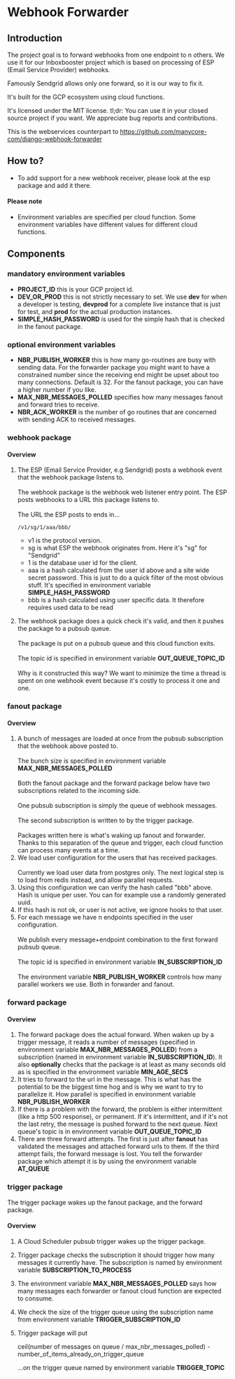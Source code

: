 # Webhook Forwarder

## Introduction

The project goal is to forward webhooks from one endpoint to n others. We use it for our Inboxbooster project which is 
based on processing of ESP (Email Service Provider) webhooks.

Famously Sendgrid allows only one forward, so it is our way to fix it.


It's built for the GCP ecosystem using cloud functions.


It's licensed under the MIT license. tl;dr: You can use it in your closed source
project if you want. We appreciate
bug reports and contributions.

This is the webservices counterpart to
https://github.com/manycore-com/django-webhook-forwarder

## How to?

- To add support for a new webhook receiver, please look at the esp package and add it there.


#### Please note
* Environment variables are specified per cloud function. Some environment variables
  have different values for different cloud functions.

## Components

### mandatory environment variables
* **PROJECT_ID** this is your GCP project id.
* **DEV_OR_PROD** this is not strictly necessary to set. We use **dev** for when a 
  developer is testing, **devprod** for a complete live instance that is just for
  test, and **prod** for the actual production instances.
* **SIMPLE_HASH_PASSWORD** is used for the simple hash that is checked in
  the fanout package.

### optional environment variables
* **NBR_PUBLISH_WORKER** this is how many go-routines are busy with sending data.
  For the forwarder package you might want to have a constrained number since 
  the receiving end might be upset about too many connections. Default is 32.
  For the fanout package, you can have a higher number if you like.
* **MAX_NBR_MESSAGES_POLLED** specifies how many messages fanout and forward
  tries to receive.
* **NBR_ACK_WORKER** is the number of go routines that are concerned with sending ACK
  to received messages.

### webhook package

#### Overview
1. The ESP (Email Service Provider, e.g Sendgrid) posts a webhook event that
   the webhook package listens to.
   <br><br>
   The webhook package is the webhook web listener entry point.
   The ESP posts webhooks to a URL this package listens to.
   <br><br>
   The URL the ESP posts to ends in...
 
       /v1/sg/1/aaa/bbb/

   * v1 is the protocol version.
   * sg is what ESP the webhook originates from. Here it's "sg" for "Sendgrid"
   * 1 is the database user id for the client.
   * aaa is a hash calculated from the user id above and a site wide secret password.
     This is just to do a quick filter of the most obvious stuff.
     It's specified in environment variable **SIMPLE_HASH_PASSWORD**
   * bbb is a hash calculated using user specific data.
     It therefore requires used data to be read
2. The webhook package does a quick check it's valid, and then it pushes
   the package to a pubsub queue.
   <br><br>
   The package is put on a pubsub queue and this cloud function exits.
   <br><br>
   The topic id is specified in environment variable **OUT_QUEUE_TOPIC_ID**
   <br><br>
   Why is it constructed this way? We want to minimize the time a thread is spent
   on one webhook event because it's costly to process it one and one.

### fanout package

#### Overview
1. A bunch of messages are loaded at once from the pubsub subscription that the 
   webhook above posted to.
   <br><br>
   The bunch size is specified in environment variable **MAX_NBR_MESSAGES_POLLED**
   <br><br>
   Both the fanout package and the forward package below have two subscriptions
   related to the incoming side.
   <br><br>
   One pubsub subscription is simply the queue of webhook messages.
   <br><br>
   The second subscription is written to by the trigger package.
   <br><br>
   Packages written here is what's waking up fanout and forwarder.
   Thanks to this separation of the queue and trigger, each cloud function can
   process many events at a time.
2. We load user configuration for the users that has received packages.
   <br><br>
   Currently we load user data from postgres only.
   The next logical step is to load from redis instead, and allow parallel requests.
3. Using this configuration we can verify the hash called "bbb" above.
   Hash is unique per user. You can for example use a randomly generated uuid.
4. If this hash is not ok, or user is not active, we ignore hooks to that user.
5. For each message we have n endpoints specified in the user configuration.
   <br><br>
   We publish every message+endpoint combination to the first forward pubsub queue.
   <br><br>
   The topic id is specified in environment variable **IN_SUBSCRIPTION_ID**
   <br><br>
   The environment variable **NBR_PUBLISH_WORKER** controls how many parallel
   workers we use. Both in forwarder and fanout.

### forward package

#### Overview
1. The forward package does the actual forward. When waken up by a trigger message,
   it reads a number of messages (specified in environment variable 
   **MAX_NBR_MESSAGES_POLLED**) from a subscription 
   (named in environment variable **IN_SUBSCRIPTION_ID**).
   It also **optionally** checks that the package is at least as many seconds old
   as is specified in the environment variable **MIN_AGE_SECS**
2. It tries to forward to the url in the message.
   This is what has the potential to be the biggest time hog and is why we
   want to try to parallelize it.
   How parallel is specified in environment variable **NBR_PUBLISH_WORKER**
3. If there is a problem with the forward, the problem is either intermittent
   (like a http 500 response), or permanent. If it's intermittent, and if it's
   not the last retry, the message is pushed forward to the next queue.
   Next queue's topic is in environment variable **OUT_QUEUE_TOPIC_ID**
4. There are three forward attempts. The first is just after **fanout** has
   validated the messages and attached forward urls to them. If the third
   attempt fails, the forward message is lost.
   You tell the forwarder package which attempt it is by using the
   environment variable **AT_QUEUE**
   
### trigger package
The trigger package wakes up the fanout package, and the forward package.

#### Overview
1. A Cloud Scheduler pubsub trigger wakes up the trigger package.
2. Trigger package checks the subscription it should trigger how many
   messages it currently have. The subscription is named by
   environment variable **SUBSCRIPTION_TO_PROCESS**
3. The environment variable **MAX_NBR_MESSAGES_POLLED** says how many messages
   each forwarder or fanout cloud function are expected to consume.
4. We check the size of the trigger queue using the subscription name
   from environment variable **TRIGGER_SUBSCRIPTION_ID**
5. Trigger package will put 
   
   ceil(number of messages on queue / max_nbr_messages_polled) - number_of_items_already_on_trigger_queue
   
   ...on the trigger queue named by environment variable
   **TRIGGER_TOPIC**
   

